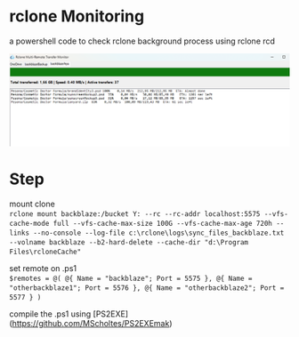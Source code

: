 # rclone Monitoring
a powershell code to check rclone background process using rclone rcd

![rclone monitoring preview](https://raw.githubusercontent.com/arytapermana/rclonemonitoring/refs/heads/main/rclonemonitor.png)

# Step
mount clone <br>
`rclone mount backblaze:/bucket Y: --rc --rc-addr localhost:5575 --vfs-cache-mode full --vfs-cache-max-size 100G --vfs-cache-max-age 720h --links --no-console --log-file c:\rclone\logs\sync_files_backblaze.txt --volname backblaze --b2-hard-delete --cache-dir "d:\Program Files\rcloneCache"`

set remote on .ps1 <br>
`$remotes = @(
    @{ Name = "backblaze"; Port = 5575 },
    @{ Name = "otherbackblaze1"; Port = 5576 },
    @{ Name = "otherbackblaze2"; Port = 5577 }
)`

compile the .ps1 using [PS2EXE] (https://github.com/MScholtes/PS2EXEmak)
